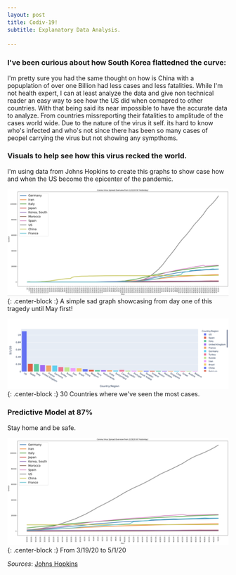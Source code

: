 ```yaml
---
layout: post
title: Codiv-19!
subtitle: Explanatory Data Analysis.

---
```



### I've been curious about how South Korea flattedned the curve:
I'm pretty sure you had the same thought on how is China with a popuplation of over one Billion had less cases and less fatalities.
While I'm not health expert, I can at least analyze the data and give non technical reader an easy way to see how the US did when comapred
to other countries. With that being said its near impossible to have the accurate data to analyze. From countries missreporting their fatalities
to amplitude of the cases world wide. Due to the nature of the virus it self. its hard to know who's infected and who's not since there
has been so many cases of peopel carrying the virus but not showing any sympthoms.


### Visuals to help see how this virus recked the world.
I'm using data from Johns Hopkins to create this graphs to show case how and when the US become the epicenter of the pandemic.


![Crepe](/img/may1.png){: .center-block :}
A simple sad graph showcasing from day one of this tragedy until May first!

![Crepe](/img/top30.png){: .center-block :}
30 Countries where we've seen the most cases.
 

### Predictive Model at 87%


Stay home and be safe.

![Crepe](/img/march.png){: .center-block :}
From 3/19/20 to 5/1/20




_Sources_: [Johns Hopkins](https://data.humdata.org/dataset/novel-coronavirus-2019-ncov-cases)








